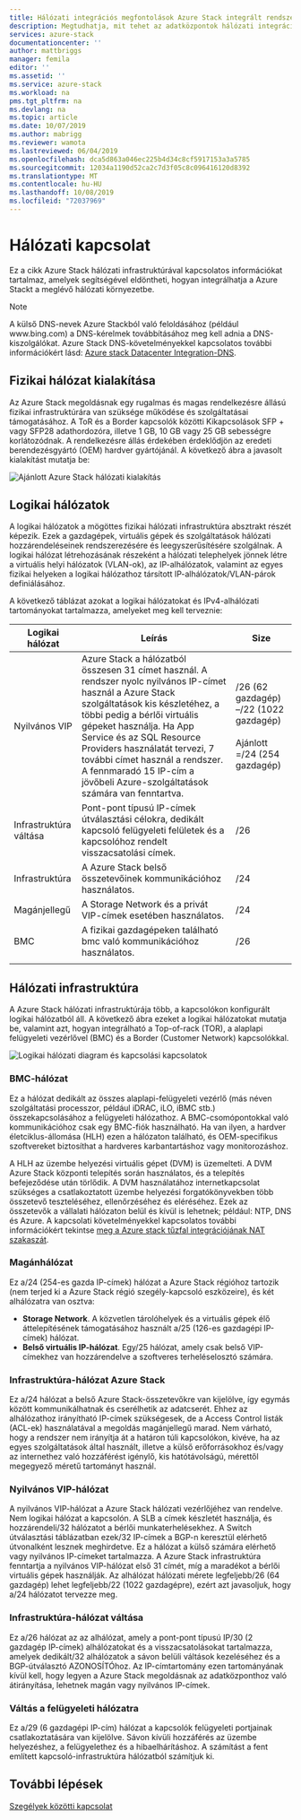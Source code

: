 ```yaml
---
title: Hálózati integrációs megfontolások Azure Stack integrált rendszerek esetében | Microsoft Docs
description: Megtudhatja, mit tehet az adatközpontok hálózati integrációjának tervezéséhez több csomópontos Azure Stack használatával.
services: azure-stack
documentationcenter: ''
author: mattbriggs
manager: femila
editor: ''
ms.assetid: ''
ms.service: azure-stack
ms.workload: na
pms.tgt_pltfrm: na
ms.devlang: na
ms.topic: article
ms.date: 10/07/2019
ms.author: mabrigg
ms.reviewer: wamota
ms.lastreviewed: 06/04/2019
ms.openlocfilehash: dca5d863a046ec225b4d34c8cf5917153a3a5785
ms.sourcegitcommit: 12034a1190d52ca2c7d3f05c8c096416120d8392
ms.translationtype: MT
ms.contentlocale: hu-HU
ms.lasthandoff: 10/08/2019
ms.locfileid: "72037969"
---
```

# <a name="network-connectivity"></a>Hálózati kapcsolat
Ez a cikk Azure Stack hálózati infrastruktúrával kapcsolatos információkat tartalmaz, amelyek segítségével eldöntheti, hogyan integrálhatja a Azure Stackt a meglévő hálózati környezetbe. 

> [!NOTE]
> A külső DNS-nevek Azure Stackból való feloldásához (például www\.bing.com) a DNS-kérelmek továbbításához meg kell adnia a DNS-kiszolgálókat. Azure Stack DNS-követelményekkel kapcsolatos további információkért lásd: [Azure stack Datacenter Integration-DNS](azure-stack-integrate-dns.md).

## <a name="physical-network-design"></a>Fizikai hálózat kialakítása
Az Azure Stack megoldásnak egy rugalmas és magas rendelkezésre állású fizikai infrastruktúrára van szüksége működése és szolgáltatásai támogatásához. A ToR és a Border kapcsolók közötti Kikapcsolások SFP + vagy SFP28 adathordozóra, illetve 1 GB, 10 GB vagy 25 GB sebességre korlátozódnak. A rendelkezésre állás érdekében érdeklődjön az eredeti berendezésgyártó (OEM) hardver gyártójánál. A következő ábra a javasolt kialakítást mutatja be:

![Ajánlott Azure Stack hálózati kialakítás](media/azure-stack-network/recommended-design.png)


## <a name="logical-networks"></a>Logikai hálózatok
A logikai hálózatok a mögöttes fizikai hálózati infrastruktúra absztrakt részét képezik. Ezek a gazdagépek, virtuális gépek és szolgáltatások hálózati hozzárendeléseinek rendszerezésére és leegyszerűsítésére szolgálnak. A logikai hálózat létrehozásának részeként a hálózati telephelyek jönnek létre a virtuális helyi hálózatok (VLAN-ok), az IP-alhálózatok, valamint az egyes fizikai helyeken a logikai hálózathoz társított IP-alhálózatok/VLAN-párok definiálásához.

A következő táblázat azokat a logikai hálózatokat és IPv4-alhálózati tartományokat tartalmazza, amelyeket meg kell terveznie:

| Logikai hálózat | Leírás | Size | 
| -------- | ------------- | ------------ | 
| Nyilvános VIP | Azure Stack a hálózatból összesen 31 címet használ. A rendszer nyolc nyilvános IP-címet használ a Azure Stack szolgáltatások kis készletéhez, a többi pedig a bérlői virtuális gépeket használja. Ha App Service és az SQL Resource Providers használatát tervezi, 7 további címet használ a rendszer. A fennmaradó 15 IP-cím a jövőbeli Azure-szolgáltatások számára van fenntartva. | /26 (62 gazdagép) –/22 (1022 gazdagép)<br><br>Ajánlott =/24 (254 gazdagép) | 
| Infrastruktúra váltása | Pont-pont típusú IP-címek útválasztási célokra, dedikált kapcsoló felügyeleti felületek és a kapcsolóhoz rendelt visszacsatolási címek. | /26 | 
| Infrastruktúra | A Azure Stack belső összetevőinek kommunikációhoz használatos. | /24 |
| Magánjellegű | A Storage Network és a privát VIP-címek esetében használatos. | /24 | 
| BMC | A fizikai gazdagépeken található bmc való kommunikációhoz használatos. | /26 | 
| | | |

## <a name="network-infrastructure"></a>Hálózati infrastruktúra
A Azure Stack hálózati infrastruktúrája több, a kapcsolókon konfigurált logikai hálózatból áll. A következő ábra ezeket a logikai hálózatokat mutatja be, valamint azt, hogyan integrálható a Top-of-rack (TOR), a alaplapi felügyeleti vezérlővel (BMC) és a Border (Customer Network) kapcsolókkal.

![Logikai hálózati diagram és kapcsolási kapcsolatok](media/azure-stack-network/NetworkDiagram.png)

### <a name="bmc-network"></a>BMC-hálózat
Ez a hálózat dedikált az összes alaplapi-felügyeleti vezérlő (más néven szolgáltatási processzor, például iDRAC, iLO, iBMC stb.) összekapcsolásához a felügyeleti hálózathoz. A BMC-csomópontokkal való kommunikációhoz csak egy BMC-fiók használható. Ha van ilyen, a hardver életciklus-állomása (HLH) ezen a hálózaton található, és OEM-specifikus szoftvereket biztosíthat a hardveres karbantartáshoz vagy monitorozáshoz. 

A HLH az üzembe helyezési virtuális gépet (DVM) is üzemelteti. A DVM Azure Stack központi telepítés során használatos, és a telepítés befejeződése után törlődik. A DVM használatához internetkapcsolat szükséges a csatlakoztatott üzembe helyezési forgatókönyvekben több összetevő teszteléséhez, ellenőrzéséhez és eléréséhez. Ezek az összetevők a vállalati hálózaton belül és kívül is lehetnek; például: NTP, DNS és Azure. A kapcsolati követelményekkel kapcsolatos további információkért tekintse [meg a Azure stack tűzfal integrációjának NAT szakaszát](azure-stack-firewall.md#network-address-translation). 

### <a name="private-network"></a>Magánhálózat
Ez a/24 (254-es gazda IP-címek) hálózat a Azure Stack régióhoz tartozik (nem terjed ki a Azure Stack régió szegély-kapcsoló eszközeire), és két alhálózatra van osztva:

- **Storage Network**. A közvetlen tárolóhelyek és a virtuális gépek élő áttelepítésének támogatásához használt a/25 (126-es gazdagépi IP-címek) hálózat. 
- **Belső virtuális IP-hálózat**. Egy/25 hálózat, amely csak belső VIP-címekhez van hozzárendelve a szoftveres terheléselosztó számára.

### <a name="azure-stack-infrastructure-network"></a>Infrastruktúra-hálózat Azure Stack
Ez a/24 hálózat a belső Azure Stack-összetevőkre van kijelölve, így egymás között kommunikálhatnak és cserélhetik az adatcserét. Ehhez az alhálózathoz irányítható IP-címek szükségesek, de a Access Control listák (ACL-ek) használatával a megoldás magánjellegű marad. Nem várható, hogy a rendszer nem irányítja át a határon túli kapcsolókon, kivéve, ha az egyes szolgáltatások által használt, illetve a külső erőforrásokhoz és/vagy az internethez való hozzáférést igénylő, kis hatótávolságú, mérettől megegyező méretű tartományt használ. 

### <a name="public-vip-network"></a>Nyilvános VIP-hálózat
A nyilvános VIP-hálózat a Azure Stack hálózati vezérlőjéhez van rendelve. Nem logikai hálózat a kapcsolón. A SLB a címek készletét használja, és hozzárendeli/32 hálózatot a bérlői munkaterhelésekhez. A Switch útválasztási táblázatban ezek/32 IP-címek a BGP-n keresztül elérhető útvonalként lesznek meghirdetve. Ez a hálózat a külső számára elérhető vagy nyilvános IP-címeket tartalmazza. A Azure Stack infrastruktúra fenntartja a nyilvános VIP-hálózat első 31 címét, míg a maradékot a bérlői virtuális gépek használják. Az alhálózat hálózati mérete legfeljebb/26 (64 gazdagép) lehet legfeljebb/22 (1022 gazdagépre), ezért azt javasoljuk, hogy a/24 hálózatot tervezze meg.

### <a name="switch-infrastructure-network"></a>Infrastruktúra-hálózat váltása
Ez a/26 hálózat az az alhálózat, amely a pont-pont típusú IP/30 (2 gazdagép IP-címek) alhálózatokat és a visszacsatolásokat tartalmazza, amelyek dedikált/32 alhálózatok a sávon belüli váltások kezeléséhez és a BGP-útválasztó AZONOSÍTÓhoz. Az IP-címtartomány ezen tartományának kívül kell, hogy legyen a Azure Stack megoldásnak az adatközponthoz való átirányítása, lehetnek magán vagy nyilvános IP-címek.

### <a name="switch-management-network"></a>Váltás a felügyeleti hálózatra
Ez a/29 (6 gazdagépi IP-cím) hálózat a kapcsolók felügyeleti portjainak csatlakoztatására van kijelölve. Sávon kívüli hozzáférés az üzembe helyezéshez, a felügyelethez és a hibaelhárításhoz. A számítást a fent említett kapcsoló-infrastruktúra hálózatból számítjuk ki.




## <a name="next-steps"></a>További lépések
[Szegélyek közötti kapcsolat](azure-stack-border-connectivity.md)
